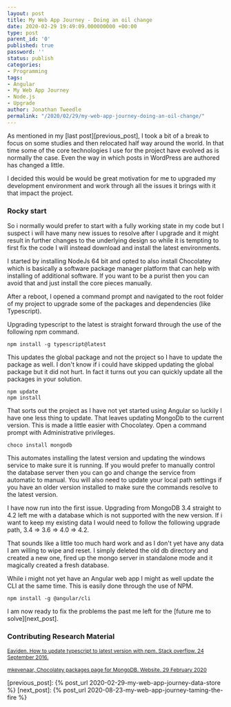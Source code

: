 ```yaml
---
layout: post
title: My Web App Journey - Doing an oil change
date: 2020-02-29 19:49:09.000000000 +00:00
type: post
parent_id: '0'
published: true
password: ''
status: publish
categories:
- Programming
tags:
- Angular
- My Web App Journey
- Node.js
- Upgrade
author: Jonathan Tweedle
permalink: "/2020/02/29/my-web-app-journey-doing-an-oil-change/"
---
```

As mentioned in my [last post][previous_post], I took a bit of a break to focus on some studies and then relocated half way around the world. In that time some of the core technologies I use for the project have evolved as is normally the case. Even the way in which posts in WordPress are authored has changed a little.

I decided this would be would be great motivation for me to upgraded my development environment and work through all the issues it brings with it that impact the project.

### Rocky start


So i normally would prefer to start with a fully working state in my code but I suspect i will have many new issues to resolve after I upgrade and it might result in further changes to the underlying design so while it is tempting to first fix the code I will instead download and install the latest environments.

I started by installing NodeJs 64 bit and opted to also install Chocolatey which is basically a software package manager platform that can help with installing of additional software. If you want to be a purist then you can avoid that and just install the core pieces manually.

 After a reboot, I opened a command prompt and navigated to the root folder of my project to upgrade some of the packages and dependencies (like Typescript).

Upgrading typescript to the latest is straight forward through the use of the following npm command.

```
npm install -g typescript@latest
```

This updates the global package and not the project so I have to update the package as well. I don't know if i could have skipped updating the global package but it did not hurt.  In fact it turns out you can quickly update all the packages in your solution.

```
npm update
npm install
```

That sorts out the project as I have not yet started using Angular so luckily I have one less thing to update. That leaves updating MongoDb to the current version. This is made a little easier with Chocolatey. Open a command prompt with Administrative privileges.

```
choco install mongodb
```

This automates installing the latest version and updating the windows service to make sure it is running. If you would prefer to manually control the database server then you can go and change the service from automatic to manual. You will also need to update your local path settings if you have an older version installed to make sure the commands resolve to the latest version.

I have now run into the first issue. Upgrading from MongoDB 3.4 straight to 4.2 left  me with a database which is not supported with the new version. If i want to keep my existing data I would need to follow the following upgrade path, 3.4 => 3.6 => 4.0 => 4.2.

That sounds like a little too much hard work and as I don't yet have any data I am willing to wipe and reset. I simply deleted the old db directory and created a new one, fired up the mongo server in standalone mode and it magically created a fresh database.

While i might not yet have an Angular web app I might as well update the CLI at the same time. This is easily done through the use of NPM.

```
npm install -g @angular/cli
```

I am now ready to fix the problems the past me left for the [future me to solve][next_post]. 

### Contributing Research Material

<span style="font-size:12px;"><a href="https://stackoverflow.com/questions/39677437/how-to-update-typescript-to-latest-version-with-npm">Eaviden. How to update typescript to latest version with npm. Stack overflow. 24 September 2016.</a></span>

<span style="font-size:12px;"><a href="https://chocolatey.org/packages/mongodb">mkevenaar, Chocolatey packages page for MongoDB. Website. 29 February 2020</a></span>

[previous_post]: {% post_url 2020-02-29-my-web-app-journey-data-store %}
[next_post]: {% post_url 2020-08-23-my-web-app-journey-taming-the-fire %}